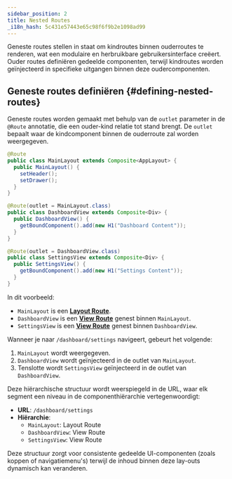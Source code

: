 ```yaml
---
sidebar_position: 2
title: Nested Routes
_i18n_hash: 5c431e57443e65c98f6f9b2e1098ad99
---
```

Geneste routes stellen in staat om kindroutes binnen ouderroutes te renderen, wat een modulaire en herbruikbare gebruikersinterface creëert. Ouder routes definiëren gedeelde componenten, terwijl kindroutes worden geïnjecteerd in specifieke uitgangen binnen deze oudercomponenten.

## Geneste routes definiëren {#defining-nested-routes}

Geneste routes worden gemaakt met behulp van de `outlet` parameter in de `@Route` annotatie, die een ouder-kind relatie tot stand brengt. De `outlet` bepaalt waar de kindcomponent binnen de ouderroute zal worden weergegeven.

```java
@Route
public class MainLayout extends Composite<AppLayout> {
  public MainLayout() {
    setHeader();
    setDrawer();
  }
}

@Route(outlet = MainLayout.class)
public class DashboardView extends Composite<Div> {
  public DashboardView() {
    getBoundComponent().add(new H1("Dashboard Content"));
  }
}

@Route(outlet = DashboardView.class)
public class SettingsView extends Composite<Div> {
  public SettingsView() {
    getBoundComponent().add(new H1("Settings Content"));
  }
}
```

In dit voorbeeld:

- `MainLayout` is een **[Layout Route](./route-types#layout-routes)**.
- `DashboardView` is een **[View Route](./route-types#view-routes)** genest binnen `MainLayout`.
- `SettingsView` is een **[View Route](./route-types#view-routes)** genest binnen `DashboardView`.

Wanneer je naar `/dashboard/settings` navigeert, gebeurt het volgende:
1. `MainLayout` wordt weergegeven.
2. `DashboardView` wordt geïnjecteerd in de outlet van `MainLayout`.
3. Tenslotte wordt `SettingsView` geïnjecteerd in de outlet van `DashboardView`.

Deze hiërarchische structuur wordt weerspiegeld in de URL, waar elk segment een niveau in de componenthiërarchie vertegenwoordigt:

- **URL**: `/dashboard/settings`
- **Hiërarchie**:
  - `MainLayout`: Layout Route
  - `DashboardView`: View Route
  - `SettingsView`: View Route

Deze structuur zorgt voor consistente gedeelde UI-componenten (zoals koppen of navigatiemenu's) terwijl de inhoud binnen deze lay-outs dynamisch kan veranderen.
